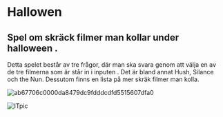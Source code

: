 # Hallowen

## Spel om skräck filmer man kollar under halloween .

Detta spelet består av tre frågor, där man ska svara genom att välja en av de tre filmerna som är står in i inputen . Det är bland annat Hush, Silance och the Nun. Dessutom finns en lista på mer skräk filmer man kolla. 



![ab67706c0000da8479dc9fdddcdfd5515607dfa0](https://hackmd.io/_uploads/H1sft1Sxkg.jpg)

![ITpic](https://hackmd.io/_uploads/SJVqd8Bekl.jpg)

